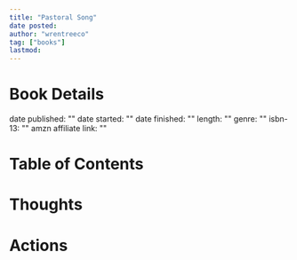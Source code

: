```yaml
---
title: "Pastoral Song"
date posted:
author: "wrentreeco"
tag: ["books"]
lastmod: 
---
```

# Book Details
date published: ""
date started: ""
date finished: ""
length: ""
genre: ""
isbn-13: ""
amzn affiliate link: ""

# Table of Contents


# Thoughts


# Actions